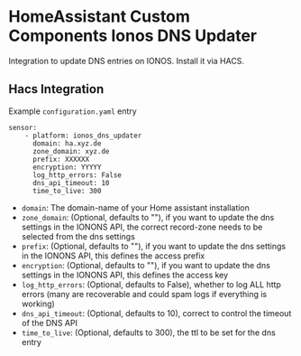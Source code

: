 # HomeAssistant Custom Components Ionos DNS Updater

Integration to update DNS entries on IONOS. Install it via HACS.

## Hacs Integration

Example `configuration.yaml` entry

```
sensor:
    - platform: ionos_dns_updater
      domain: ha.xyz.de
      zone_domain: xyz.de
      prefix: XXXXXX
      encryption: YYYYY
      log_http_errors: False
      dns_api_timeout: 10
      time_to_live: 300
```

-   `domain`: The domain-name of your Home assistant installation
-   `zone_domain`: (Optional, defaults to ""), if you want to update the dns settings in the IONONS API, the correct record-zone needs to be selected from the dns settings
-   `prefix`: (Optional, defaults to ""), if you want to update the dns settings in the IONONS API, this defines the access prefix
-   `encryption`: (Optional, defaults to ""), if you want to update the dns settings in the IONONS API, this defines the access key
-   `log_http_errors`: (Optional, defaults to False), whether to log ALL http errors (many are recoverable and could spam logs if everything is working)
-   `dns_api_timeout`: (Optional, defaults to 10), correct to control the timeout of the DNS API
-   `time_to_live`: (Optional, defaults to 300), the ttl to be set for the dns entry
